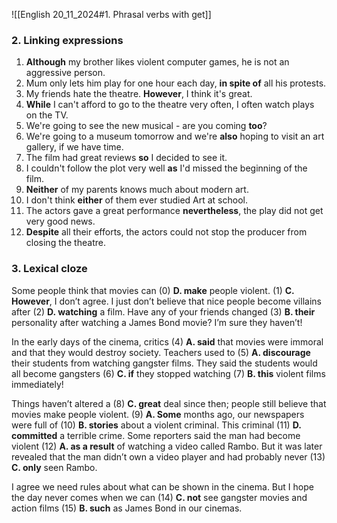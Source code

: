 ![[English 20_11_2024#1. Phrasal verbs with get]]

### 2. **Linking expressions**
1. **Although** my brother likes violent computer games, he is not an aggressive person.
2. Mum only lets him play for one hour each day, **in spite of** all his protests.
3. My friends hate the theatre. **However**, I think it's great.
4. **While** I can't afford to go to the theatre very often, I often watch plays on the TV.
5. We're going to see the new musical - are you coming **too**?
6. We're going to a museum tomorrow and we're **also** hoping to visit an art gallery, if we have time.
7. The film had great reviews **so** I decided to see it.
8. I couldn't follow the plot very well **as** I'd missed the beginning of the film.
9. **Neither** of my parents knows much about modern art.
10. I don't think **either** of them ever studied Art at school.
11. The actors gave a great performance **nevertheless**, the play did not get very good news.
12. **Despite** all their efforts, the actors could not stop the producer from closing the theatre.

### 3. Lexical cloze

Some people think that movies can (0) **D. make** people violent. (1) **C. However**, I don’t agree. I just don’t believe that nice people become villains after (2) **D. watching** a film. Have any of your friends changed (3) **B. their** personality after watching a James Bond movie? I’m sure they haven’t!

In the early days of the cinema, critics (4) **A. said** that movies were immoral and that they would destroy society. Teachers used to (5) **A. discourage** their students from watching gangster films. They said the students would all become gangsters (6) **C. if** they stopped watching (7) **B. this** violent films immediately!

Things haven’t altered a (8) **C. great** deal since then; people still believe that movies make people violent. (9) **A. Some** months ago, our newspapers were full of (10) **B. stories** about a violent criminal. This criminal (11) **D. committed** a terrible crime. Some reporters said the man had become violent (12) **A. as a result** of watching a video called Rambo. But it was later revealed that the man didn’t own a video player and had probably never (13) **C. only** seen Rambo.

I agree we need rules about what can be shown in the cinema. But I hope the day never comes when we can (14) **C. not** see gangster movies and action films (15) **B. such** as James Bond in our cinemas.
